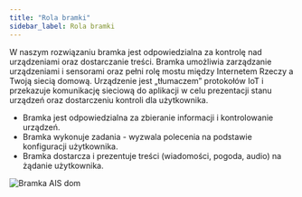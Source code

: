 ```yaml
---
title: "Rola bramki"
sidebar_label: Rola bramki
---
```


W naszym rozwiązaniu bramka jest odpowiedzialna za kontrolę nad urządzeniami oraz dostarczanie treści.
Bramka umożliwia zarządzanie urządzeniami i sensorami oraz pełni rolę mostu między Internetem Rzeczy a Twoją siecią domową. Urządzenie jest „tłumaczem” protokołów IoT i przekazuje komunikację sieciową do aplikacji w celu prezentacji stanu urządzeń oraz dostarczeniu kontroli dla użytkownika.

 * Bramka jest odpowiedzialna za zbieranie informacji i kontrolowanie urządzeń.
 * Bramka wykonuje zadania - wyzwala polecenia na podstawie konfiguracji użytkownika.
 * Bramka dostarcza i prezentuje treści (wiadomości, pogoda, audio) na żądanie użytkownika.

<img
  src='/AIS-docs/img/en/bramka/bramka1.png'
  alt='Bramka AIS dom'
/>
